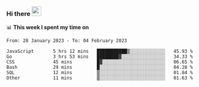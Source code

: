 ### Hi there <a href="https://www.gautamkrishnar.com/"><img src="https://media.giphy.com/media/hvRJCLFzcasrR4ia7z/giphy.gif" width="25px"></a>

📊 **This week I spent my time on**

<!--START_SECTION:waka-->

```text
From: 28 January 2023 - To: 04 February 2023

JavaScript       5 hrs 12 mins   ███████████▒░░░░░░░░░░░░░   45.93 %
Go               3 hrs 53 mins   ████████▓░░░░░░░░░░░░░░░░   34.33 %
CSS              45 mins         █▓░░░░░░░░░░░░░░░░░░░░░░░   06.65 %
Bash             29 mins         █░░░░░░░░░░░░░░░░░░░░░░░░   04.28 %
SQL              12 mins         ▒░░░░░░░░░░░░░░░░░░░░░░░░   01.84 %
Other            11 mins         ▒░░░░░░░░░░░░░░░░░░░░░░░░   01.63 %
```

<!--END_SECTION:waka-->
